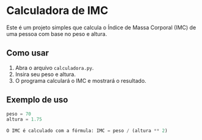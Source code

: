 # Calculadora de IMC

Este é um projeto simples que calcula o Índice de Massa Corporal (IMC) de uma pessoa com base no peso e altura.

## Como usar

1. Abra o arquivo `calculadora.py`.
2. Insira seu peso e altura.
3. O programa calculará o IMC e mostrará o resultado.

## Exemplo de uso

```python
peso = 70
altura = 1.75
 
O IMC é calculado com a fórmula: IMC = peso / (altura ** 2)